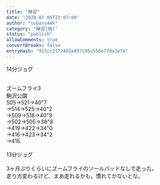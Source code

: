 ```yaml
---
title: "練習"
date: '2020-07-05T23:07:00'
author: "subaru44k"
category: "練習(強)"
status: "publish"
allowComments: true
convertBreaks: false
entryHash: "927cc2172401e897c85c556e77da3a74"
---
```

14分ジョグ<div><br></div><div>ズームフライ3</div><div>駒沢公園<div>505→521→40"7</div><div>→514→525→40"2</div><div>→509→518→40"9</div><div>→502→505→38"8</div><div>→419→422→34"0</div><div>→416→423→34"2</div><div>→415</div></div><div><br></div><div>13分ジョグ</div><div><br></div><div>3ヶ月ぶりくらいにズームフライのソールパッドなしで走った。</div><div>走り方変わるけど、まあ走れるかも。慣れてかないとな。</div>
